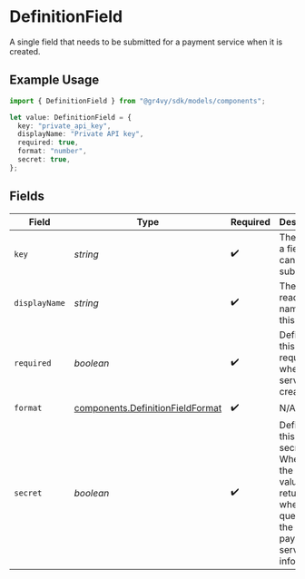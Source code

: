 # DefinitionField

A single field that needs to be submitted for a payment service when it is created.

## Example Usage

```typescript
import { DefinitionField } from "@gr4vy/sdk/models/components";

let value: DefinitionField = {
  key: "private_api_key",
  displayName: "Private API key",
  required: true,
  format: "number",
  secret: true,
};
```

## Fields

| Field                                                                                                                         | Type                                                                                                                          | Required                                                                                                                      | Description                                                                                                                   | Example                                                                                                                       |
| ----------------------------------------------------------------------------------------------------------------------------- | ----------------------------------------------------------------------------------------------------------------------------- | ----------------------------------------------------------------------------------------------------------------------------- | ----------------------------------------------------------------------------------------------------------------------------- | ----------------------------------------------------------------------------------------------------------------------------- |
| `key`                                                                                                                         | *string*                                                                                                                      | :heavy_check_mark:                                                                                                            | The key of a field that can be submitted.                                                                                     | private_api_key                                                                                                               |
| `displayName`                                                                                                                 | *string*                                                                                                                      | :heavy_check_mark:                                                                                                            | The human readable name for this field.                                                                                       | Private API key                                                                                                               |
| `required`                                                                                                                    | *boolean*                                                                                                                     | :heavy_check_mark:                                                                                                            | Defines if this field is required when the service is created.                                                                | true                                                                                                                          |
| `format`                                                                                                                      | [components.DefinitionFieldFormat](../../models/components/definitionfieldformat.md)                                          | :heavy_check_mark:                                                                                                            | N/A                                                                                                                           |                                                                                                                               |
| `secret`                                                                                                                      | *boolean*                                                                                                                     | :heavy_check_mark:                                                                                                            | Defines if this field is secret. When `true` the field's value is not returned when querying the payment service information. | true                                                                                                                          |